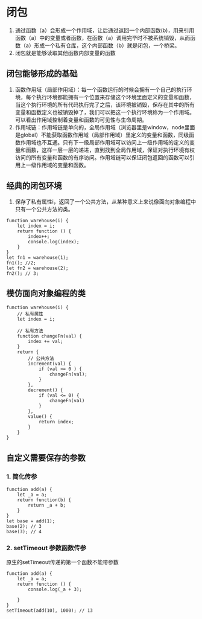 # 闭包
1. 通过函数（a）会形成一个作用域，让后通过返回一个内部函数(b)，用来引用函数（a）中的变量或者函数，在函数（a）调用完毕时不被系统销毁，从而函数（a）形成一个私有仓库，这个内部函数（b）就是闭包，一个桥梁。
2. 闭包就是能够读取其他函数内部变量的函数

## 闭包能够形成的基础
1. 函数作用域（局部作用域）：每一个函数运行的时候会拥有一个自己的执行环境，每个执行环境都能拥有一个位置来存储这个环境里面定义的变量和函数，当这个执行环境的所有代码执行完了之后，该环境被销毁，保存在其中的所有变量和函数定义也被销毁掉了，我们可以把这一个执行环境称为一个作用域。可以看出作用域控制着变量和函数的可见性与生命周期。
2. 作用域链：作用域链是单向的，全局作用域（浏览器里是window，node里面是global）不能获取函数作用域（局部作用域）里定义的变量和函数，同级函数作用域也不互通。只有下一级局部作用域可以访问上一级作用域的定义的变量和函数，这样一层一层的递进，直到找到全局作用域，保证对执行环境有权访问的所有变量和函数的有序访问。作用域链可以保证闭包返回的函数可以引用上一级作用域的变量和函数。

## 经典的闭包环境
1. 保存了私有属性i，返回了一个公共方法，从某种意义上来说像面向对象编程中只有一个公共方法的类。
```
function warehouse(i) {
    let index = i;
    return function () {
        index++;
        console.log(index);
    }
}
let fn1 = warehouse(1);
fn1(); //2;
let fn2 = warehouse(2);
fn2(); // 3;
```

## 模仿面向对象编程的类
```
function warehouse(i) {
    // 私有属性
    let index = i; 

    // 私有方法
    function changeFn(val) {
        index += val;
    }
    return {
        // 公共方法
        increment(val) {
            if (val >= 0 ) {
                changeFn(val);
            }
        },
        decrement() {
            if (val <= 0) {
                changeFn(val)
            }
        },
        value() {
            return index;
        }
    }
}
```

## 自定义需要保存的参数
### 1. 简化传参
```
function add(a) {
    let _a = a;
    return function(b) {
        return _a + b;
    }
}
let base = add(1);
base(2); // 3
base(3); // 4
```

### 2. setTimeout 参数函数传参
原生的setTimeout传递的第一个函数不能带参数
```
function add(a) {
    let _a = a;
    return function () {
        console.log(_a + 3);

    }
}
setTimeout(add(10), 1000); // 13
```




